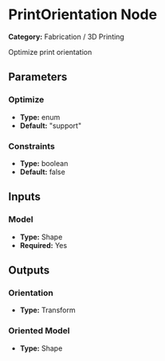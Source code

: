 
# PrintOrientation Node

**Category:** Fabrication / 3D Printing

Optimize print orientation

## Parameters


### Optimize
- **Type:** enum
- **Default:** "support"





### Constraints
- **Type:** boolean
- **Default:** false





## Inputs


### Model
- **Type:** Shape
- **Required:** Yes



## Outputs


### Orientation
- **Type:** Transform



### Oriented Model
- **Type:** Shape




